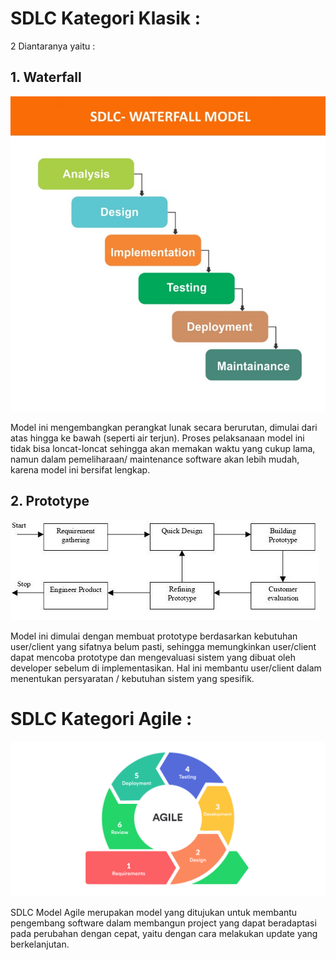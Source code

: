 # SDLC Kategori Klasik :

2 Diantaranya yaitu : 

## 1. Waterfall

![SDLC-Klasik-Waterfall](gambar/Waterfall.jpeg)

Model ini mengembangkan perangkat lunak secara berurutan, dimulai dari atas hingga ke bawah (seperti air terjun). Proses pelaksanaan model ini tidak bisa loncat-loncat sehingga akan memakan waktu yang cukup lama, namun dalam pemeliharaan/ maintenance software akan lebih mudah, karena model ini bersifat lengkap.

## 2. Prototype

![SDLC-Klasik-Prototype](gambar/Prototype.jpg)

Model ini dimulai dengan membuat prototype berdasarkan kebutuhan user/client yang sifatnya belum pasti, sehingga memungkinkan user/client dapat mencoba prototype dan mengevaluasi sistem yang dibuat oleh developer sebelum di implementasikan. Hal ini membantu user/client dalam menentukan persyaratan / kebutuhan sistem yang spesifik.

# SDLC Kategori Agile :

![SDLC-Agile](gambar/Agile.png)

SDLC Model Agile merupakan model yang ditujukan untuk membantu pengembang software dalam membangun project yang dapat beradaptasi pada perubahan dengan cepat, yaitu dengan cara melakukan update yang berkelanjutan.